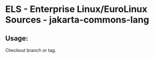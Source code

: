 # ELS - Enterprise Linux/EuroLinux Sources - jakarta-commons-lang 
## Usage:
  Checkout branch or tag.
